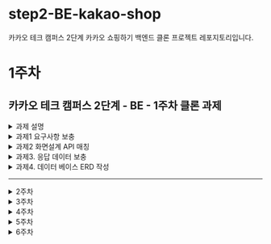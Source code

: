 # step2-BE-kakao-shop
카카오 테크 캠퍼스 2단계 카카오 쇼핑하기 백엔드 클론 프로젝트 레포지토리입니다.

# 1주차

## 카카오 테크 캠퍼스 2단계 - BE - 1주차 클론 과제


<details>
<summary>과제 설명</summary>

## **과제명**
```
1. 요구사항분석/API요청 및 응답 시나리오 분석
2. 요구사항 추가 반영 및 테이블 설계도
```

## **과제 설명**
```
1. 요구사항 시나리오를 보고 부족해 보이는 기능을 하나 이상 체크하여 README에 내용을 작성하시오.
2. 제시된 화면설계를 보고 해당 화면설계와 배포된 기존 서버의 API주소를 매칭하여 README에 내용을 작성하시오. (카카오 화면설계 시나리오가 있음)
3. 배포된 서버에 모든 API를 POSTMAN으로 요청해본 뒤 응답되는 데이터를 확인하고 부족한 데이터가 무엇인지 체크하여 README에 내용을 작성하시오.
4. 테이블 설계를 하여 README에 ER-Diagram을 추가하여 제출하시오.
```

</br>

## **과제 상세 : 수강생들이 과제를 진행할 때, 유념해야할 것**
아래 항목은 반드시 포함하여 과제 수행해주세요!
>- 부족한 기능에 대한 요구사항을 미리 예상할 수 있는가? (예를 들면 상품등록 api가 기존 요구사항에는 없는데 추후 필요하지는 않을지, 이런 부분들을 생각하였는지) 
>- 요구사항에 맞는 API를 분석하고 사용자 시나리오를 설계하였는가? (예를 들어 배포된 서버와 화면 설계를 제시해줄 예정인데, 특정 버튼을 클릭했을 때 어떤 API가 호출되어야 할지를 아는지)
>- 응답되는 데이터가 프론트앤드 화면에 모두 반영될 수 있는지를 체크하였는가?(예를 들어 배송관련 비용이 있는데, 이런것들이 API에는 없는데 이런 부분을 캐치할 수 있는지)
>- 테이블 설계가 모든 API를 만족할 수 있게 나왔는가? (테이블이 효율적으로 나왔는가 보다는 해당 테이블로 요구사항을 만족할 수 있는지에 대한 여부만)
>- 테이블명이 이해하기 쉽게 만들어졌는가? (상품테이블이 product이면 이해하기 쉽지만, material이라고 하면 이해하기 어렵기 때문)

</details>


<details>
<summary> 과제1 요구사항 보충</summary>

### 로그아웃 api 부족

<img src="./assets/requirement1.png" height="120">

- 현재 로그아웃 버튼은 존재하지만 클라이언트에서 서버로 api를 요청하진 않습니다.
- 하지만 RefreshToken등을 추가한다면 api로 만드는 것이 좋아 보입니다.

</br>
</br>

### 회원 정보 수정, 회원 탈퇴 api 부족

- 현재 회원 기능 중 로그인, 회원 가입은 구현되어 있지만 회원 정보를 수정하는 기능은 없습니다.
- 또한 카카오와 같은 카카오톡 아이디로 모든 서비스들을 로그인할 수 있는 시스템이 아니라면 회원 탈퇴기능도 구현해야합니다.

</br>
</br>

### 장바구니 삭제 api 부족

- 현재 api 설계상에는 한번 장바구니 물품을 넣으면 제거할 수 없는 구조입니다.
    
    <img src="./assets/requirement2.png">
    
    삭제 버튼이 없고 수량을 0으로 만들 수 없습니다.
    
- 하지만 실제 서비스(카카오 쇼핑몰)에는 장바구니 삭제 기능이 포함되어 있습니다.
    
    <img src="./assets/requirement3.png">

</br>
</br>    

### 배송지 관련 api 부족

- 현재 배송지에 대한 정보를 입력할 순 있지만 서버에 저장되지 않습니다.
- 사용자가 설정한 배송지를 저장할 수 있어야합니다.

<img src="./assets/requirement4.png">

</br>
</br>

### 환불(주문 삭제) api 부족

- 특정 상황에서는 환불 요청을 할 수 있어야 합니다.
- 하지만, 현재 제공하는 api 문서에서는 해당 기능이 없습니다.

</br>
</br>

### 검색 API 부족

- 현재 상품을 접근할 수 있는 방법이 인덱스 페이지인 전체 상품 목록을 통해서만 가능합니다.
- 하지만 상품의 갯수가 늘어나면 해당 방법으로는 사용자가 상품을 찾기 매우 어려워 집니다.
- 그렇기에 검색 기능이 필요해보입니다.

<img src="./assets/requirement5.png">

</br>
</br>

### 판매자 관련 API가 필요하지 않은 이유

- 처음에는 당연하게도 쇼핑하기에서 판매자와 관련된 API를 제공해야한다고 생각했습니다.

</br>

- 분명 과제에서도 아래와 같은 문구를 통해서 판매자 관련 API가 필요할 것이라고 언급을 합니다.
    > 부족한 기능에 대한 요구사항을 미리 예상할 수 있는가? (예를 들면 상품등록 api가 기존 요구사항에는 없는데 추후 필요하지는 않을지, 이런 부분들을 생각하였는지) 

</br>

- **하지만, 다시 한번 생각해보니 판매자 API를 만들지 않는 이유는 구매(쇼핑)사이트와 판매 사이트를 분리해 각각 다른 서버에서 운영하기 위함인 것 같습니다.**

</br>

- 이렇게 생각한 이유에는 다음과 같습니다.
    1. 판매자의 경우 사업자등록증과 같은 별도의 데이터 혹은 기능을 추가로 요구할 것 같습니다.

        - 즉, 판매자는 구매자와는 다른 회원가입을 제공해야 합니다.
        - 또한 판매자는 상품 등록과 관련된 API뿐 아니라 구매 동향, 제품 별 판매량과 같은 통계적인 부분을 대시보드로 제공해야 합니다.
        - 이를 하나의 사이트나 앱에서 구현하면 화면 복잡도가 커질 것 같고, 유지보수가 힘들어질 것 같습니다.

    
    </br>
    
    2.  구매, 판매를 나눔으로써 구매와 판매의 업무 분담이 가능해집니다.
        - 이 둘을 나눔으로써 각 업무를 분담할 수 있을 뿐만 아니라 각 서비스에 대해서만 권한을 줌으로써 데이터 접근 권한을 세분화 할 수 있을 것 같습니다.
    
    </br>

    3. 구매, 판매 서비스를 하나의 사이트로 관리한다면 파격 할인과 같은 이유로 구매에 대규모 트래픽이 발생해 서버 접속이 불가능해졌을 때 판매 서비스 또한 사용이 불가능해집니다.
        - 구매 서비스가 불가능한 것은 구매자가 잠시 쇼핑 기능과 주문을 확인할 수 없어지는 상황만이 발생합니다. 이것도 큰 문제 상황이긴 합니다.
        - 하지만 판매자와 관련된 서비스가 불가능한 것은 매우 큰 문제가 발생할 수 있을 것이라고 생각했습니다. 만약 1시간 동안 서비스가 제공되지 않는다면 판매 회사는 그 동안 업무가 마비될 것 같습니다. 이는 곧 판매 회사에 막대한 손해를 입히는 것과 다름이 없고 카카오 쇼핑 측은 구매자에 비해 해결해야하는 절차나 보상의 수준이 달라질 수 있을 것 같습니다.
        - 따라서, 구매 서버의 트래픽과 같은 요소가 판매 서버에 영향을 미쳐선 안된다고 생각했습니다.

</br>

- 위와 같은 이유들로 인해 `카카오 쇼핑하기`에서는 판매관련 API를 제공하지 않아도 된다고 생각합니다.

- `카카오 쇼핑하기 for 판매자`와 같은 사이트에서 판매관련 API를 제공할 듯 합니다.

</details>

<details>
<summary> 과제2 화면설계 API 매칭</summary>

## 기능 별 필요 API
![기능 별 필요 API](./assets/api_map.png)

----------

## 화면 별 필요 API
</br>

### 화면 1. 회원가입 페이지

<img src="./assets/screen1.png" width="500">

> **필요한 기능: 회원가입 </br>
필요한 HTTP 메서드: POST </br>
서버에 데이터를 전송하는 순간: 회원가입 버튼을 누를 때 </br>
서버에 필요한 데이터(body)**:
> 
> - 이메일
> - 이름
> - 비밀번호
> 
> **클라이언트가 필요한 API**: 회원가입 API -> `/join`
> 

> **필요한 기능: 이메일 중복 확인 </br>
필요한 HTTP 메서드: POST </br>
서버에 데이터를 전송하는 순간: 이메일 중복 확인 버튼을 누를 때 </br>
서버에 필요한 데이터(body)**:
> 
> - 이메일
> 
> **클라이언트가 필요한 API**: 이메일 중복 확인 API -> `/check`
> 
</br>

### 화면 2. 로그인 페이지

<img src="./assets/screen2.png" width="500" >

> **필요한 기능: 로그인 </br>
필요한 HTTP 메서드: POST </br>
서버에 데이터를 전송하는 순간: 로그인 버튼을 누를 때 </br>
서버에 필요한 데이터(body)**:
> 
> - 이메일
> - 비밀번호
> 
> **클라이언트가 필요한 API**: 로그인 API -> `/login`
> 
</br>

### 화면 3. 로그아웃

![로그아웃 페이지](./assets/screen3.png)

> **필요한 기능: 로그아웃 </br>
필요한 HTTP** : **POST </br>
서버에서 데이터를 전송받는 순간: 로그아웃 버튼 클릭 시 </br>
서버에 필요한 데이터(header)**:
> 
> - 사용자 토큰
> 
> 클라이언트가 필요한 API: 로그아웃 API -> `/logout`
> 
</br>

### 화면 4. 인덱스 페이지


<img src="./assets/screen4.png" width="500" height="300" >

> **필요한 기능: 제품 목록 및 데이터 </br>
필요한 HTTP 메서드: GET </br>
서버에서 데이터를 전송받는 순간: 화면 로딩 시 </br>
화면을 구성하는데 필요한 데이터(response)**:
> 
> - 제품명
> - 제품 사진
> - 제품 가격(톡별가)
> 
> **클라이언트가 필요한 API**: 전체 상품 목록 조회 API -> `/products`
> 
</br>

### 화면 5. 상품 상세 페이지

<img src="./assets/screen5.png" width="500">

> **필요한 기능: 제품 상세 데이터 </br>
필요한 HTTP** : **GET </br>
서버에서 데이터를 전송받는 순간: 화면 로딩 시 </br>
화면을 구성하는데 필요한 데이터(response):**
> 
> - 제품명
> - 제품 사진
> - 제품 가격(톡딜가)
> - 옵션 이름
> - 옵션 가격
> 
> 클라이언트가 필요한 API: 개별 상품 상세 조회 API -> `/products/{product_id}`
> 
</br>

> **필요한 기능: 장바구니 담기 </br>
필요한 HTTP** : **POST </br>
서버에서 데이터를 전송받는 순간: 장바구니 버튼 클릭 시 </br>
서버에 필요한 데이터(header)**:
> 
> - 사용자 토큰
> 
> **서버에** **필요한 데이터(body):**
> 
> - 옵션 ID
> - 수량
> 
> 클라이언트가 필요한 API: 장바구니 담기 API ->  `/carts/add`
> 
</br>

### 화면 6. 장바구니 페이지

<img src="./assets/screen6.png" width=500>

> **필요한 기능: 장바구니 데이터 </br>
필요한 HTTP** : **GET </br>
서버에서 데이터를 전송받는 순간: 화면 로딩 시 </br>
서버에 필요한 데이터(header)**:
> 
> - 사용자 토큰
> 
> **화면을 구성하는데 필요한 데이터(response):**
> 
> - 제품 이름
> - 옵션 이름
> - 옵션 수량
> - 옵션 가격
> - 총 가격
> 
> 클라이언트가 필요한 API: 장바구니 조회 API -> `/carts`
> 

> **필요한 기능: 장바구니 수정 </br>
필요한 HTTP** : **POST </br>
서버에서 데이터를 전송받는 순간: 주문하기 클릭 시 </br>
서버에 필요한 데이터(header)**:
> 
> - 사용자 토큰
> 
> **서버에 필요한 데이터(body):**
> 
> - 장바구니 ID
> - 수량
> 
> 클라이언트가 필요한 API: 장바구니 조회 API -> `/carts/update`
> 
</br>

### 화면 7. 결제 페이지

<img src="./assets/screen7.png" width="500">

> **필요한 기능: 장바구니 데이터 </br>
필요한 HTTP** : **GET </br>
서버에서 데이터를 전송받는 순간: 화면 로딩 시 </br>
서버에 필요한 데이터(header)**:
> 
> - 사용자 토큰
> 
> **화면을 구성하는데 필요한 데이터(response):**
> 
> - 제품 이름
> - 옵션 이름
> - 옵션 수량
> - 옵션 가격
> - 총 가격
> 
> 클라이언트가 필요한 API: 장바구니 조회 API -> `/carts`
> 

> **필요한 기능: 주문 저장 </br>
필요한 HTTP** : **POST </br>
서버에서 데이터를 전송받는 순간: 결제하기 클릭 시 </br>
서버에 필요한 데이터(header)**:
> 
> - 사용자 토큰
> 
> 클라이언트가 필요한 API: 결제하기 API -> `orders/save`
> 
</br>

### 화면 8. 주문 결과 확인 페이지

<img src="./assets/screen8.png" width="500">

> **필요한 기능: 주문 데이터 </br>
필요한 HTTP** : **GET </br>
서버에서 데이터를 전송받는 순간: 화면 로딩 시 </br>
서버에 필요한 데이터(header)**:
> 
> - 사용자 토큰
> 
> **화면을 구성하는데 필요한 데이터(response):**
> 
> - 제품 이름
> - 옵션 이름
> - 수량
> - 옵션 가격
> - 총 가격
> 
> 클라이언트가 필요한 API: 주문 조회 API -> `/orders/{order_Id}`
>

</details>

<details>
<summary> 과제3. 응답 데이터 보충 </summary>

### 1. 공통

- 유저의 장바구니 물품 수를 알림으로 알려주기 위해 응답 데이터에 장바구니 물품 수를 추가로 제공해야합니다.
<img src="./assets/response1.png" height="200">
</br> 각각 테스트와 실제 서버


</br>
</br>

### 2. 장바구니 조회

- 현재 데이터에서는 물품(product)별 총 가격을 제공하지 않고 전체 가격만 제공을 합니다.

<img src="./assets/response2.png">
</br>

```json
{
    "id": 2,
    "productName": "[황금약단밤 골드]2022년산 햇밤 칼집밤700g외/군밤용/생율",
    "carts": [
        {
            "id": 9,
            "option": {
                "id": 6,
                "optionName": "22년산 햇단밤 700g(한정판매)",
                "price": 9900
            },
            "quantity": 1,
            "price": 9900
        },
        {
            "id": 2,
            "option": {
                "id": 8,
                "optionName": "밤깎기+다회용 구이판 세트",
                "price": 5500
            },
            "quantity": 1,
            "price": 5500
        }
    ]
},
```

- 실제 카카오 쇼핑하기 서비스에서는 물품 별 전체 가격을 제공하고 있습니다.
<img src="./assets/response3.png">

- 또한 가격을 전부 `price`로 통일했기에 carts의 가격인지 option의 가격인지 알기 어려운 것 같습니다.
- 이를 각각 cartPrice, optionPrice로 변경해서 전달하면 좋을 듯합니다.

</br>
</br>

### 3. 주문하기 (장바구니 수정)

- 주문하기 페이지에서 장바구니 수정 후 응답 데이터에는 물품 제목이 없지만 프론트엔드에서는 물품 제목이 필요로 합니다.
- 그래서 SQL 로그를 확인하니 현재는 장바구니 수정 후 다시 장바구니 조회를 이용해 프론트엔드에 데이터를 전달하고 있습니다.

```json
"carts": [
  {
      "cartId": 2,
      "optionId": 8,
      "optionName": "밤깎기+다회용 구이판 세트",
      "quantity": 1,
      "price": 5500
  },
  {
      "cartId": 3,
      "optionId": 4,
      "optionName": "뽑아쓰는 키친타올 130매 12팩",
      "quantity": 1,
      "price": 16900
  },
...
]
```

<img src="./assets/response4.png"></br> 프론트 엔드에서 확인한 장바구니 데이터


</br>
</br>

### 4. 결제하기 (주문 생성) 및 주문 조회

- 결제시 주문 데이터가 생성됩니다.
    
    <img src="./assets/response5.png">
    주문 정보 데이터 중 일부
</br>

- 하지만, 실서비스에서는 결제하기에 있던 배송지 정보도 같이 있어야 한다고 생각됩니다.
    <img src="./assets/response6.png">
    결제하기 페이지에 있던 배송지 정보

</br>

- 추가로 주문시각도 응답 데이터에 보충해야 한다고 생각합니다.
</details>


<details>
<summary> 과제4. 데이터 베이스 ERD 작성</summary>

## 전체 ERD

<img src="./assets/ERD1.png">

--------

## 공통

- 공통적으로 모든 테이블에 대해서 생성일자, 수정일자, 생성자, 수정자를 추가했습니다.
- 이는 특정 실제 서비스를 운영할 때 반드시 필요한 데이터라고 생각합니다.
- 주문, 영수증과 같이 돈이 관련된다면 더욱 필요하다고 생각합니다.

</br>

## 1. 사용자(User)

<img src="./assets/ERD2.png" width="500">

</br>

- API에 어드민 기능이 있는 것을 미루어 보아 권한이 필요해 보였습니다.
- 현재는 역할에 포함된 SELLER의 경우 실제 구현한다면 사업자 등록증, 회사등이 포함된 다른 테이블 사용할 듯 합니다.

</br>

## 2. 상품(Product)

<img src="./assets/ERD3.png" width="500">

</br>

- API나 화면설계상 해당하는 컬럼만 존재하면 될 듯 합니다.

</br>

## 3. 옵션(Option)

<img src="./assets/ERD4.png">

</br>

- 옵션의 경우 상품ID를 외래키로 가집니다.
- 현재 선택한 것은 상품이 만들어지면 무조건 옵션도 한 개 이상 존재한다는 조건의 연관관계를 설정했습니다.
- 이는 화면 설계서이나 API 문서에 맞춘 테이블입니다.
- 하지만 실제 서비스에는 다음과 같이 옵션이 없는 경우도 존재합니다.
    
    <img src="./assets/ERD5.png" width="300" height="300">
  
  </br>

- 위 경우에서는 상품이 존재해도 옵션이 없을 수 있게 조건을 변경해줘야 합니다.
- 그러나 이렇게 되면 이후 장바구니, 주문 상품이 옵션 테이블을 의존하는 상황에서 API가 제대로 나오지 않게 됩니다.
- 옵션 테이블이 이후 다른 테이블에 많은 영향을 미치기 때문에 섣불리 구조를 변경한다면 주어진 API 맞게 나오지 않을 가능성이 높아 보입니다.
- **이러한 상황에서는 어떻게 해결하는 것이 좋을지 궁금합니다.**

</br>

## 4. 장바구니(Cart)

<img src="./assets/ERD6.png" width="500">

</br>

- 장바구니 테이블은 유저 ID와 옵션 ID를 외래키로 가집니다.
- 이때, 유저와 옵션이 있더라도 장바구니는 없을 수 있기 때문에 위와 같은 연관관계 연결을 했습니다.
- **만약 장바구니 가격 컬럼이 존재한다면, 옵션의 가격이 변경됐을때 옵션ID에 해당하는 모든 장바구니 가격 데이터가 수정되어야 하는 상황이 발생할 것 같아 제외했습니다.**

</br>

## 5. 주문 & 주문 상품

<img src="./assets/ERD7.png" width="500">

</br>

- 현재 서비스 로직 상 주문이 생성될 때 장바구니 데이터를 비우게 됩니다.
- 그렇기에 주문한 상품들에 대해서 저장할 다른 테이블이 필요하게 됩니다.
- 장바구니 테이블의 컬럼들과 거의 같은 item 테이블을 만들어 이를 해결했습니다.
- 이때, 장바구니 가격 컬럼처럼 옵션 가격 변경 시 옵션ID에 해당하는 모든 주문 상품 가격 데이터를 수정할 필요가 없다고 판단됩니다.
- 이는 주문 조회 시 주문한 상품의 가격이 변동되면 사용자가 오히려 혼란을 느낄 가능성이 크다고 생각되어 한번 주문 시 옵션의 가격에 영향받지 않도록 했습니다.

</details>

---

<details>

<summary> 2주차 </summary>

# 2주차

카카오 테크 캠퍼스 2단계 - BE - 2주차 클론 과제
</br>
</br>

## **과제명**
```
1. 전체 API 주소 설계
2. Mock API Controller 구현
```

## **과제 설명**
```
1. API주소를 설계하여 README에 내용을 작성하시오.
2. 가짜 데이터를 설계하여 응답하는 스프링부트 컨트롤러를 작성하고 소스코드를 업로드하시오.
```

</br>

## **과제 상세 : 수강생들이 과제를 진행할 때, 유념해야할 것**
아래 항목은 반드시 포함하여 과제 수행해주세요!
>- 전체 API 주소 설계가 RestAPI 맞게 설계되었는가? (예를 들어 배포된 서버는 POST와 GET으로만 구현되었는데, 학생들은 PUT과 DELETE도 배울 예정이라 이부분이 반영되었고, 주소가 RestAPI에 맞게 설계되었는지)
>- 가짜 데이터를 설계하여 Mock API를 잘 구현하였는가? (예를 들어 DB연결없이 컨트롤러만 만들어서 배포된 서버의 응답과 동일한 형태로 데이터가 응답되는지 여부)
</br>

## **코드리뷰 관련: PR시, 아래 내용을 포함하여 코멘트 남겨주세요.**
**1. PR 제목과 내용을 아래와 같이 작성 해주세요.**

>- PR 제목 : 부산대BE_라이언_2주차 과제

</br>

**2. PR 내용 :**

>- 코드 작성하면서 어려웠던 점
>- 코드 리뷰 시, 멘토님이 중점적으로 리뷰해줬으면 하는 부분
</details>

<details>

<summary> 3주차 </summary>

# 3주차

카카오 테크 캠퍼스 2단계 - BE - 3주차 클론 과제
</br>
</br>

## **과제명**
```
1. 레포지토리 단위테스트
```

## **과제 설명**
```
1. 레포지토리 단위테스트를 구현하여 소스코드를 제출하시오.
2. 쿼리를 테스트하면서 가장 좋은 쿼리를 작성해보시오.
```

</br>

## **과제 상세 : 수강생들이 과제를 진행할 때, 유념해야할 것**
아래 항목은 반드시 포함하여 과제 수행해주세요!
>- 레포지토리 단위테스트가 구현되었는가?
>- 테스트 메서드끼리 유기적으로 연결되지 않았는가? (테스트는 격리성이 필요하다)
>- Persistene Context를 clear하여서 테스트가 구현되었는가? (더미데이터를 JPA를 이용해서 insert 할 예정인데, 레포지토리 테스트시에 영속화된 데이터 때문에 쿼리를 제대로 보지 못할 수 있기 때문에)
>- 테스트 코드의 쿼리 관련된 메서드가 너무 많은 select를 유발하지 않는지? (적절한 한방쿼리, 효율적인 in query, N+1 문제 등이 해결된 쿼리)
</br>

## **코드리뷰 관련: PR시, 아래 내용을 포함하여 코멘트 남겨주세요.**
**1. PR 제목과 내용을 아래와 같이 작성 해주세요.**

>- PR 제목 : 부산대BE_라이언_3주차 과제

</br>

**2. PR 내용 :**

>- 코드 작성하면서 어려웠던 점
>- 코드 리뷰 시, 멘토님이 중점적으로 리뷰해줬으면 하는 부분

</details>


<details>

<summary> 4주차 </summary>

# 4주차

카카오 테크 캠퍼스 2단계 - BE - 4주차 클론 과제
</br>
</br>

## **과제명**
```
1. 컨트롤러 단위 테스트
```

## **과제 설명**
```
1. 컨트롤러 단위테스트를 작성한뒤 소스코드를 업로드하시오.
2. stub을 구현하시오.
```

</br>

## **과제 상세 : 수강생들이 과제를 진행할 때, 유념해야할 것**
아래 항목은 반드시 포함하여 과제 수행해주세요!
>- 컨트롤러 단위테스트가 구현되었는가?
>- Mockito를 이용하여 stub을 구현하였는가?
>- 인증이 필요한 컨트롤러를 테스트할 수 있는가?
>- 200 ok만 체크한 것은 아닌가? (해당 컨트롤러에서 제일 필요한 데이터에 대한 테스트가 구현되었는가?)
</br>

## **코드리뷰 관련: PR시, 아래 내용을 포함하여 코멘트 남겨주세요.**
**1. PR 제목과 내용을 아래와 같이 작성 해주세요.**

>- PR 제목 : 부산대BE_라이언_4주차 과제 

</br>

**2. PR 내용 :**

>- 코드 작성하면서 어려웠던 점
>- 코드 리뷰 시, 멘토님이 중점적으로 리뷰해줬으면 하는 부분

</details>

<details>

<summary> 5주차 </summary>

# 5주차

카카오 테크 캠퍼스 2단계 - BE - 5주차 클론 과제
</br>
</br>

## **과제명**
```
1. 실패 단위 테스트
```

## **과제 설명**
```
1. 컨트롤러 단위테스트를 구현하는데, 실패 테스트 코드를 구현하시오.
2. 어떤 문제가 발생할 수 있을지 모든 시나리오를 생각해본 뒤, 실패에 대한 모든 테스트를 구현하시오.
```

</br>

## **과제 상세 : 수강생들이 과제를 진행할 때, 유념해야할 것**
아래 항목은 반드시 포함하여 과제 수행해주세요!
>- 실패 단위 테스트가 구현되었는가?
>- 모든 예외에 대한 실패 테스트가 구현되었는가?
</br>

## **코드리뷰 관련: PR시, 아래 내용을 포함하여 코멘트 남겨주세요.**
**1. PR 제목과 내용을 아래와 같이 작성 해주세요.**

>- PR 제목 : 부산대BE_라이언_5주차 과제

</br>

**2. PR 내용 :**

>- 코드 작성하면서 어려웠던 점
>- 코드 리뷰 시, 멘토님이 중점적으로 리뷰해줬으면 하는 부분

</details>

<details>

<summary> 6주차 </summary>

# 6주차

카카오 테크 캠퍼스 2단계 - BE - 6주차 클론 과제
</br>
</br>

## **과제명**
```
1. 카카오 클라우드 배포
```

## **과제 설명**
```
1. 통합테스트를 구현하시오.
2. API문서를 구현하시오. (swagger, restdoc, word로 직접 작성, 공책에 적어서 제출 등 모든 방법이 다 가능합니다)
3. 프론트앤드에 입장을 생각해본뒤 어떤 문서를 가장 원할지 생각해본뒤 API문서를 작성하시오.
4. 카카오 클라우드에 배포하시오.
5. 배포한 뒤 서비스 장애가 일어날 수 있으니, 해당 장애에 대처할 수 있게 로그를 작성하시오. (로그는 DB에 넣어도 되고, 외부 라이브러리를 사용해도 되고, 파일로 남겨도 된다 - 단 장애 발생시 확인을 할 수 있어야 한다)
```

</br>

## **과제 상세 : 수강생들이 과제를 진행할 때, 유념해야할 것**
아래 항목은 반드시 포함하여 과제 수행해주세요!
>- 통합테스트가 구현되었는가?
>- API문서가 구현되었는가?
>- 배포가 정상적으로 되었는가?
>- 서비스에 문제가 발생했을 때, 로그를 통해 문제를 확인할 수 있는가?
</br>

## **코드리뷰 관련: PR시, 아래 내용을 포함하여 코멘트 남겨주세요.**
**1. PR 제목과 내용을 아래와 같이 작성 해주세요.**

>- PR 제목 : 부산대BE_라이언_6주차 과제

</br>

**2. PR 내용 :**

>- 코드 작성하면서 어려웠던 점
>- 코드 리뷰 시, 멘토님이 중점적으로 리뷰해줬으면 하는 부분

</details>